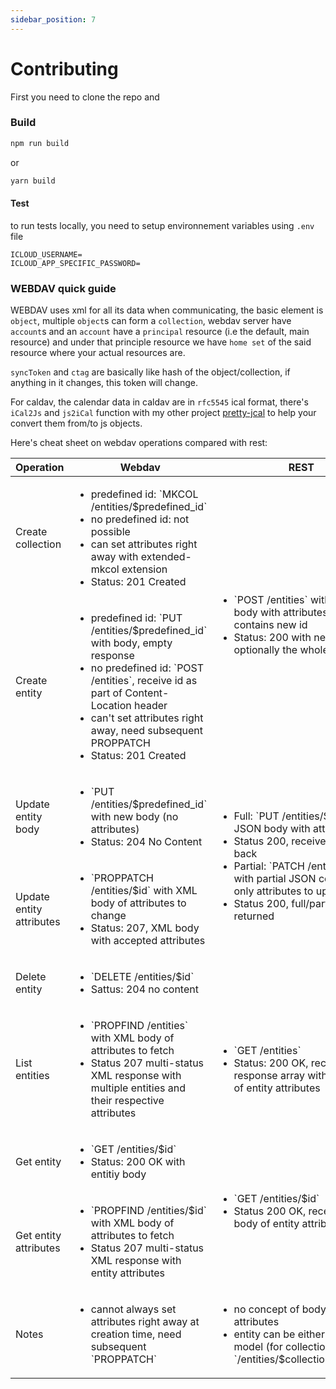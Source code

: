 ```yaml
---
sidebar_position: 7
---
```


# Contributing

First you need to clone the repo and

### Build

```bash
npm run build
```

or

```bash
yarn build
```

#### Test

to run tests locally, you need to setup environnement variables using `.env` file

```
ICLOUD_USERNAME=
ICLOUD_APP_SPECIFIC_PASSWORD=
```

### WEBDAV quick guide

WEBDAV uses xml for all its data when communicating, the basic element is `object`, multiple `object`s can form a `collection`, webdav server have `account`s and an `account` have a `principal` resource (i.e the default, main resource) and under that principle resource we have `home set` of the said resource where your actual resources are.

`syncToken` and `ctag` are basically like hash of the object/collection, if anything in it changes, this token will change.

For caldav, the calendar data in caldav are in `rfc5545` ical format, there's `iCal2Js` and `js2iCal` function with my other project [pretty-jcal](https://github.com/llldar/pretty-jcal) to help your convert them from/to js objects.

Here's cheat sheet on webdav operations compared with rest:

<table>
	<thead>
		<tr>
			<th>Operation</th>
			<th>Webdav</th>
			<th>REST</th>
		</tr>
	</thead>
	<tbody>
		<tr>
			<td>Create collection</td>
			<td>
				<ul>
					<li>predefined id: `MKCOL /entities/$predefined_id`</li>
					<li>no predefined id: not possible</li>
					<li>can set attributes right away with extended-mkcol extension</li>
					<li>Status: 201 Created</li>
				</ul>
			</td>
			<td rowspan="2">
				<ul>
					<li>`POST /entities` with JSON body with attributes, response contains new id</li>
					<li>Status: 200 with new id and optionally the whole object</li>
				</ul>
			</td>
		</tr>
		<tr>
			<td>Create entity</td>
			<td>
				<ul>
					<li>predefined id: `PUT /entities/$predefined_id` with body, empty response</li>
					<li>no predefined id: `POST /entities`, receive id as part of Content-Location header</li>
					<li>can't set attributes right away, need subsequent PROPPATCH</li>
					<li>Status: 201 Created</li>
				</ul>
			</td>
		</tr>
		<tr>
			<td>Update entity body</td>
			<td>
				<ul>
					<li>`PUT /entities/$predefined_id` with new body (no attributes)</li>
					<li>Status: 204 No Content</li>
				</ul>
			</td>
			<td rowspan="2">
				<ul>
					<li>Full: `PUT /entities/$id` with full JSON body with attributes</li>
					<li>Status 200, receive full object back</li>
					<li>Partial: `PATCH /entities/$id` with partial JSON containing only attributes to update.</li>
					<li>Status 200, full/partial object returned</li>
				</ul>
			</td>
		</tr>
		<tr>
			<td>Update entity attributes</td>
			<td>
				<ul>
					<li>`PROPPATCH /entities/$id` with XML body of attributes to change</li>
					<li>Status: 207, XML body with accepted attributes</li>
				</ul>
			</td>
		</tr>
		<tr>
			<td>Delete entity</td>
			<td colspan="2">
				<ul>
					<li>`DELETE /entities/$id`</li>
					<li>Sattus: 204 no content</li>
				</ul>
			</td>
		</tr>
		<tr>
			<td>List entities</td>
			<td>
				<ul>
					<li>`PROPFIND /entities` with XML body of attributes to fetch</li>
					<li>Status 207 multi-status XML response with multiple entities and their respective attributes</li>
				</ul>
			</td>
			<td>
				<ul>
					<li>`GET /entities`</li>
					<li>Status: 200 OK, receive JSON response array with JSON body of entity attributes</li>
				</ul>
			</td>
		</tr>
		<tr>
			<td>Get entity</td>
			<td>
				<ul>
					<li>`GET /entities/$id`</li>
					<li>Status: 200 OK with entitiy body</li>
				</ul>
			</td>
			<td rowspan="2">
				<ul>
					<li>`GET /entities/$id`</li>
					<li>Status 200 OK, receive JSON body of entity attributes</li>
				</ul>
			</td>
		</tr>
		<tr>
			<td>Get entity attributes</td>
			<td>
				<ul>
					<li>`PROPFIND /entities/$id` with XML body of attributes to fetch</li>
					<li>Status 207 multi-status XML response with entity attributes</li>
				</ul>
			</td>
		</tr>
		<tr>
			<td>Notes</td>
			<td>
				<ul>
					<li>cannot always set attributes right away at creation time, need subsequent `PROPPATCH`</li>
				</ul>
			</td>
			<td>
				<ul>
					<li>no concept of body vs attributes</li>
					<li>entity can be either collection or model (for collection `/entities/$collectionId/$itemId`)</li>
				</ul>
			</td>
		</tr>
	</tbody>
</table>
